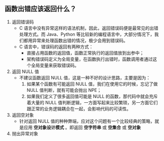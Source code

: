 ## 函数出错应该返回什么？
1. 返回错误码
   - C 语言中没有异常这样的语法机制，因此，返回错误码便是最常见的出错处理方式。而 Java、Python 等比较新的编程语言中，大部分情况下，我们都用异常来处理函数出错的情况，极少会用到错误码。
   - C 语言中，错误码的返回有两种方式：
     - 直接占用函数的返回值，函数正常执行的返回值放到出参中；
     - 架构错误码定义为全局变量，在函数执行出错时，函数调用者通过这个全局变量来获取错误码。
2. 返回 NULL 值
   - 不建议函数返回 NULL 值，这是一种不好的设计思路，主要是因为：
      1. 如果某个函数有可能返回 NULL 值，我们在使用它的时候，忘记了做 NULL 值判断，就有可能会抛出 NPE；
      2. 如果我们定义了很多返回值可能是 NULL 的函数，那代码中就会充斥着大量的 NULL 值判断逻辑，一方面写起来比较繁琐，另一方面它们跟正常的业务逻辑耦合在一起，会影响代码的可读性。
3. 返回空对象
   - 针对返回 NULL 值的种种弊端，应对这个问题有一个比较经典的策略，就是应用 **空对象设计模式** 。即返回 **空字符串** 或 **空集合** 或 **空对象**
4. 抛出异常对象